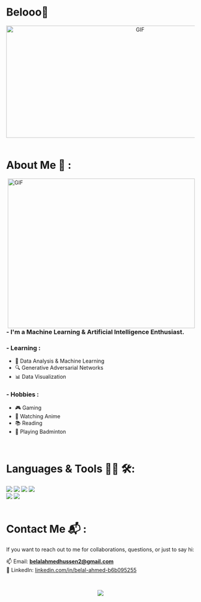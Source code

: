 # Belooo👋

<div align="center">
<img height="300" width="700" alt="GIF" src="https://github.com/Xx-Ashutosh-xX/Xx-Ashutosh-xX/blob/master/assets/208593.gif">
</div>

</br>

# About Me 💬 :

<img height="400" width="500" align="right" alt="GIF" src="https://github.com/Xx-Ashutosh-xX/Xx-Ashutosh-xX/blob/master/assets/1936.gif">

### - I'm a Machine Learning & Artificial Intelligence Enthusiast.

### - Learning :
- 🧠 Data Analysis & Machine Learning
- 🔍 Generative Adversarial Networks
- 📊 Data Visualization

### - Hobbies : 
- 🎮 Gaming
- 🎥 Watching Anime
- 📚 Reading
- 🏸 Playing Badminton

</br>

# Languages & Tools 👨‍💻 🛠:

<div align="left">

<img src="https://img.shields.io/badge/-Python-3776AB?style=flat&logo=python&logoColor=white"/>
<img src="https://img.shields.io/badge/-Java-007396?style=flat&logo=java&logoColor=white"/>
<img src="https://img.shields.io/badge/-AI-6A1B9A?style=flat&logo=openai&logoColor=white"/>
<img src="https://img.shields.io/badge/-Data%20Science-512DA8?style=flat&logo=databricks&logoColor=white"/>
<br/>
<img src="https://img.shields.io/badge/-Google%20Cloud%20Platform-4285F4?style=flat&logo=googlecloud&logoColor=white"/>
<img src="https://img.shields.io/badge/-Visual%20Studio%20Code-007ACC?style=flat&logo=visualstudiocode&logoColor=white"/>

</div>

</br>

# Contact Me 📬 :

If you want to reach out to me for collaborations, questions, or just to say hi:

📫 Email: **belalahmedhussen2@gmail.com**  
🔗 LinkedIn: [linkedin.com/in/belal-ahmed-b6b095255](https://www.linkedin.com/in/belal-ahmed-b6b095255/)

</br>

<p align="center">  
  <a href="https://github.com/anuraghazra/github-readme-stats"> 
    <img src="https://github-readme-stats.vercel.app/api?username=YourGitHubUsernameHere&show_icons=true&theme=radical"/>
  </a>
</p>
